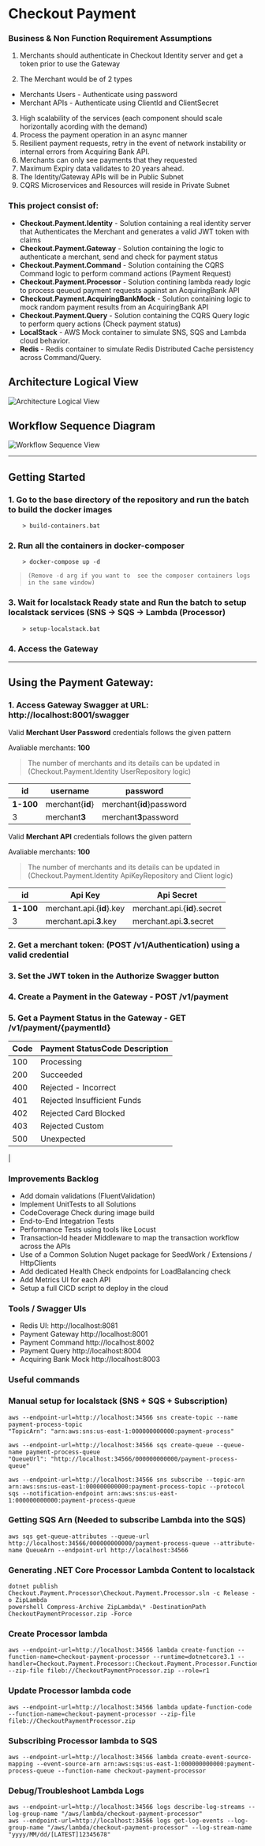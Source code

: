 Checkout Payment
================

### Business & Non Function Requirement Assumptions
1. Merchants should authenticate in Checkout Identity server and get a token prior to use the Gateway

2. The Merchant would be of 2 types
  - Merchants Users - Authenticate using password
  - Merchant APIs - Authenticate using ClientId and ClientSecret 

3. High scalability of the services (each component should scale horizontally acording with the demand)
4. Process the payment operation in an async manner
5. Resilient payment requests, retry in the event of network instability or internal errors from Acquiring Bank API.
6. Merchants can only see payments that they requested
7. Maximum Expiry data validates to 20 years ahead.
8. The Identity/Gateway APIs will be in Public Subnet
9. CQRS Microservices and Resources will reside in Private Subnet

### This project consist of:
* **Checkout.Payment.Identity** - Solution containing a real identity server that Authenticates the Merchant and generates a valid JWT token with claims
* **Checkout.Payment.Gateway** - Solution containing the logic to authenticate a merchant, send and check for payment status
* **Checkout.Payment.Command** - Solution containing the CQRS Command logic to perform command actions (Payment Request)
* **Checkout.Payment.Processor** - Solution contining lambda ready logic to process qeueud payment requests against an AcquiringBank API
* **Checkout.Payment.AcquiringBankMock** - Solution containing logic to mock random payment results from an AcquiringBank API
* **Checkout.Payment.Query** - Solution containing the CQRS Query logic to perform query actions (Check payment status)
* **LocalStack** - AWS Mock container to simulate SNS, SQS and Lambda cloud behavior.
* **Redis** - Redis container to simulate Redis Distributed Cache persistency across Command/Query.

## Architecture Logical View
![Architecture Logical View](https://rogerbarreto.github.io/checkout.payment/Documents/ArchitectureLogicView.svg)

## Workflow Sequence Diagram

![Workflow Sequence View](https://rogerbarreto.github.io/checkout.payment/Documents/SequenceOverview.svg)

----
## Getting Started

### 1. Go to the base directory of the repository and run the batch to build the docker images
```
	> build-containers.bat 
```
### 2. Run all the containers in docker-composer 
```
	> docker-compose up -d
```
>`(Remove -d arg if you want to  see the composer containers logs in the same window)`

### 3. Wait for localstack **Ready** state and Run the batch to setup localstack services (SNS -> SQS -> Lambda (Processor)
```
	> setup-localstack.bat
```
### 4. Access the Gateway  
-----
## Using the Payment Gateway:

### 1. Access Gateway Swagger at URL: http://localhost:8001/swagger
Valid **Merchant User Password** credentials follows the given pattern

Avaliable merchants: **100**
> The number of merchants and its details can be updated in (Checkout.Payment.Identity UserRepository logic)

| id | username | password |
| -- | -------- | -------- |
| **1-100** | merchant{**id**} | merchant{**id**}password |
| 3 | merchant**3** | merchant**3**password |


Valid **Merchant API** credentials follows the given pattern

Avaliable merchants: **100**
> The number of merchants and its details can be updated in (Checkout.Payment.Identity ApiKeyRepository and Client logic)

| id | Api Key | Api Secret |
| -- | ------- | ---------- |
| **1-100** | merchant.api.{**id**}.key | merchant.api.{**id**}.secret |
| 3 | merchant.api.**3**.key | merchant.api.**3**.secret |  

### 2. Get a  merchant token: (POST /v1/Authentication) using a valid credential
### 3. Set the JWT token in the Authorize Swagger button
### 4. Create a Payment in the Gateway - **POST /v1/payment**
### 5. Get a Payment Status in the Gateway - **GET /v1/payment/{paymentId}**

| Code | Payment StatusCode Description |
| ---- | ----------- |
| 100 | Processing |
| 200 | Succeeded |
| 400 | Rejected - Incorrect |
| 401 | Rejected Insufficient Funds |
| 402 | Rejected Card Blocked |
| 403 | Rejected Custom |
| 500 | Unexpected |
|

### **Improvements Backlog**
* Add domain validations (FluentValidation)
* Implement UnitTests to all Solutions
* CodeCoverage Check during image build
* End-to-End Integatrion Tests
* Performance Tests using tools like Locust
* Transaction-Id header Middleware to map the transaction workflow across the APIs
* Use of a Common Solution Nuget package for SeedWork / Extensions / HttpClients
* Add dedicated Health Check endpoints for LoadBalancing check
* Add Metrics UI for each API
* Setup a full CICD script to deploy in the cloud

### **Tools / Swagger UIs**
* Redis UI: http://localhost:8081
* Payment Gateway http://localhost:8001
* Payment Command http://localhost:8002
* Payment Query http://localhost:8004
* Acquiring Bank Mock http://localhost:8003

### **Useful commands**

### Manual setup for localstack (SNS + SQS + Subscription)

```
aws --endpoint-url=http://localhost:34566 sns create-topic --name payment-process-topic
"TopicArn": "arn:aws:sns:us-east-1:000000000000:payment-process"

aws --endpoint-url=http://localhost:34566 sqs create-queue --queue-name payment-process-queue
"QueueUrl": "http://localhost:34566/000000000000/payment-process-queue"

aws --endpoint-url=http://localhost:34566 sns subscribe --topic-arn arn:aws:sns:us-east-1:000000000000:payment-process-topic --protocol sqs --notification-endpoint arn:aws:sns:us-east-1:000000000000:payment-process-queue
```
### Getting SQS Arn (Needed to subscribe Lambda into the SQS)
```
aws sqs get-queue-attributes --queue-url http://localhost:34566/000000000000/payment-process-queue --attribute-name QueueArn --endpoint-url http://localhost:34566
```

### Generating .NET Core Processor Lambda Content to localstack
```
dotnet publish Checkout.Payment.Processor\Checkout.Payment.Processor.sln -c Release -o ZipLambda
powershell Compress-Archive ZipLambda\* -DestinationPath CheckoutPaymentProcessor.zip -Force
```

### Create Processor lambda
```
aws --endpoint-url=http://localhost:34566 lambda create-function --function-name=checkout-payment-processor --runtime=dotnetcore3.1 --handler=Checkout.Payment.Processor::Checkout.Payment.Processor.Function::FunctionHandler --zip-file fileb://CheckoutPaymentProcessor.zip --role=r1
```
### Update Processor lambda code
```
aws --endpoint-url=http://localhost:34566 lambda update-function-code --function-name=checkout-payment-processor --zip-file fileb://CheckoutPaymentProcessor.zip
```

### Subscribing Processor lambda to SQS
```
aws --endpoint-url=http://localhost:34566 lambda create-event-source-mapping --event-source-arn arn:aws:sqs:us-east-1:000000000000:payment-process-queue --function-name checkout-payment-processor
```

### Debug/Troubleshoot Lambda Logs
```
aws --endpoint-url=http://localhost:34566 logs describe-log-streams --log-group-name "/aws/lambda/checkout-payment-processor"
aws --endpoint-url=http://localhost:34566 logs get-log-events --log-group-name "/aws/lambda/checkout-payment-processor" --log-stream-name "yyyy/MM/dd/[LATEST]12345678"
```


